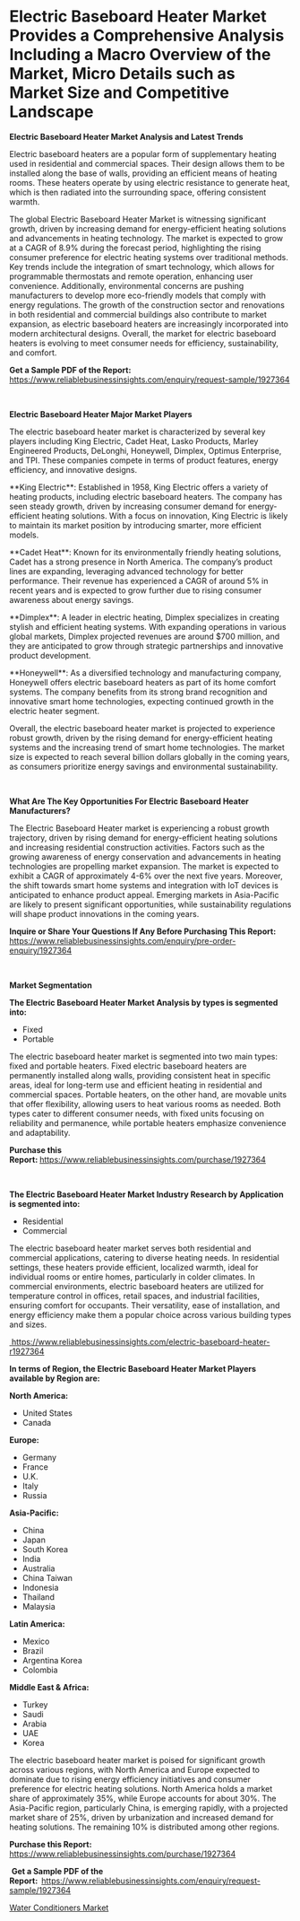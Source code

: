 <p><h1>Electric Baseboard Heater Market Provides a Comprehensive Analysis Including a Macro Overview of the Market, Micro Details such as Market Size and Competitive Landscape</h1></p><p><strong>Electric Baseboard Heater Market Analysis and Latest Trends</strong></p>
<p><p>Electric baseboard heaters are a popular form of supplementary heating used in residential and commercial spaces. Their design allows them to be installed along the base of walls, providing an efficient means of heating rooms. These heaters operate by using electric resistance to generate heat, which is then radiated into the surrounding space, offering consistent warmth.</p><p>The global Electric Baseboard Heater Market is witnessing significant growth, driven by increasing demand for energy-efficient heating solutions and advancements in heating technology. The market is expected to grow at a CAGR of 8.9% during the forecast period, highlighting the rising consumer preference for electric heating systems over traditional methods. Key trends include the integration of smart technology, which allows for programmable thermostats and remote operation, enhancing user convenience. Additionally, environmental concerns are pushing manufacturers to develop more eco-friendly models that comply with energy regulations. The growth of the construction sector and renovations in both residential and commercial buildings also contribute to market expansion, as electric baseboard heaters are increasingly incorporated into modern architectural designs. Overall, the market for electric baseboard heaters is evolving to meet consumer needs for efficiency, sustainability, and comfort.</p></p>
<p><strong>Get a Sample PDF of the Report:&nbsp;</strong> <a href="https://www.reliablebusinessinsights.com/enquiry/request-sample/1927364?utm_campaign=2274&utm_medium=2&utm_source=Github&utm_content=ia&utm_term=28032025&utm_id=electric-baseboard-heater">https://www.reliablebusinessinsights.com/enquiry/request-sample/1927364</a></p>
<p>&nbsp;</p>
<p><strong>Electric Baseboard Heater Major Market Players</strong></p>
<p><p>The electric baseboard heater market is characterized by several key players including King Electric, Cadet Heat, Lasko Products, Marley Engineered Products, DeLonghi, Honeywell, Dimplex, Optimus Enterprise, and TPI. These companies compete in terms of product features, energy efficiency, and innovative designs.</p><p>**King Electric**: Established in 1958, King Electric offers a variety of heating products, including electric baseboard heaters. The company has seen steady growth, driven by increasing consumer demand for energy-efficient heating solutions. With a focus on innovation, King Electric is likely to maintain its market position by introducing smarter, more efficient models.</p><p>**Cadet Heat**: Known for its environmentally friendly heating solutions, Cadet has a strong presence in North America. The company’s product lines are expanding, leveraging advanced technology for better performance. Their revenue has experienced a CAGR of around 5% in recent years and is expected to grow further due to rising consumer awareness about energy savings.</p><p>**Dimplex**: A leader in electric heating, Dimplex specializes in creating stylish and efficient heating systems. With expanding operations in various global markets, Dimplex projected revenues are around $700 million, and they are anticipated to grow through strategic partnerships and innovative product development.</p><p>**Honeywell**: As a diversified technology and manufacturing company, Honeywell offers electric baseboard heaters as part of its home comfort systems. The company benefits from its strong brand recognition and innovative smart home technologies, expecting continued growth in the electric heater segment.</p><p>Overall, the electric baseboard heater market is projected to experience robust growth, driven by the rising demand for energy-efficient heating systems and the increasing trend of smart home technologies. The market size is expected to reach several billion dollars globally in the coming years, as consumers prioritize energy savings and environmental sustainability.</p></p>
<p>&nbsp;</p>
<p><strong>What Are The Key Opportunities For Electric Baseboard Heater Manufacturers?</strong></p>
<p><p>The Electric Baseboard Heater market is experiencing a robust growth trajectory, driven by rising demand for energy-efficient heating solutions and increasing residential construction activities. Factors such as the growing awareness of energy conservation and advancements in heating technologies are propelling market expansion. The market is expected to exhibit a CAGR of approximately 4-6% over the next five years. Moreover, the shift towards smart home systems and integration with IoT devices is anticipated to enhance product appeal. Emerging markets in Asia-Pacific are likely to present significant opportunities, while sustainability regulations will shape product innovations in the coming years.</p></p>
<p><strong>Inquire or Share Your Questions If Any Before Purchasing This Report:</strong> <a href="https://www.reliablebusinessinsights.com/enquiry/pre-order-enquiry/1927364?utm_campaign=2274&utm_medium=2&utm_source=Github&utm_content=ia&utm_term=28032025&utm_id=electric-baseboard-heater">https://www.reliablebusinessinsights.com/enquiry/pre-order-enquiry/1927364</a></p>
<p>&nbsp;</p>
<p><strong>Market Segmentation</strong></p>
<p><strong>The Electric Baseboard Heater Market Analysis by types is segmented into:</strong></p>
<p><ul><li>Fixed</li><li>Portable</li></ul></p>
<p><p>The electric baseboard heater market is segmented into two main types: fixed and portable heaters. Fixed electric baseboard heaters are permanently installed along walls, providing consistent heat in specific areas, ideal for long-term use and efficient heating in residential and commercial spaces. Portable heaters, on the other hand, are movable units that offer flexibility, allowing users to heat various rooms as needed. Both types cater to different consumer needs, with fixed units focusing on reliability and permanence, while portable heaters emphasize convenience and adaptability.</p></p>
<p><strong>Purchase this Report:&nbsp;</strong><a href="https://www.reliablebusinessinsights.com/purchase/1927364?utm_campaign=2274&utm_medium=2&utm_source=Github&utm_content=ia&utm_term=28032025&utm_id=electric-baseboard-heater">https://www.reliablebusinessinsights.com/purchase/1927364</a></p>
<p>&nbsp;</p>
<p><strong>The Electric Baseboard Heater Market Industry Research by Application is segmented into:</strong></p>
<p><ul><li>Residential</li><li>Commercial</li></ul></p>
<p><p>The electric baseboard heater market serves both residential and commercial applications, catering to diverse heating needs. In residential settings, these heaters provide efficient, localized warmth, ideal for individual rooms or entire homes, particularly in colder climates. In commercial environments, electric baseboard heaters are utilized for temperature control in offices, retail spaces, and industrial facilities, ensuring comfort for occupants. Their versatility, ease of installation, and energy efficiency make them a popular choice across various building types and sizes.</p></p>
<p><a href="https://www.reliablebusinessinsights.com/electric-baseboard-heater-r1927364?utm_campaign=2274&utm_medium=2&utm_source=Github&utm_content=ia&utm_term=28032025&utm_id=electric-baseboard-heater">&nbsp;https://www.reliablebusinessinsights.com/electric-baseboard-heater-r1927364</a></p>
<p><strong>In terms of Region, the Electric Baseboard Heater Market Players available by Region are:</strong></p>
<p>
    <p> <strong> North America: </strong>
        <ul>
            <li>United States</li>
            <li>Canada</li>
        </ul>
        </p> 
    <p> <strong> Europe: </strong>
        <ul>
            <li>Germany</li>
            <li>France</li>
            <li>U.K.</li>
            <li>Italy</li>
            <li>Russia</li>
        </ul>
        </p> 
    <p> <strong> Asia-Pacific: </strong>
        <ul>
            <li>China</li>
            <li>Japan</li>
            <li>South Korea</li>
            <li>India</li>
            <li>Australia</li>
            <li>China Taiwan</li>
            <li>Indonesia</li>
            <li>Thailand</li>
            <li>Malaysia</li>
        </ul>
        </p> 
    <p> <strong> Latin America: </strong>
        <ul>
            <li>Mexico</li>
            <li>Brazil</li>
            <li>Argentina Korea</li>
            <li>Colombia</li>
        </ul>
        </p> 
    <p> <strong> Middle East & Africa: </strong>
        <ul>
            <li>Turkey</li>
            <li>Saudi</li>
            <li>Arabia</li>
            <li>UAE</li>
            <li>Korea</li>
        </ul>
    </p>
    </p>
<p><p>The electric baseboard heater market is poised for significant growth across various regions, with North America and Europe expected to dominate due to rising energy efficiency initiatives and consumer preference for electric heating solutions. North America holds a market share of approximately 35%, while Europe accounts for about 30%. The Asia-Pacific region, particularly China, is emerging rapidly, with a projected market share of 25%, driven by urbanization and increased demand for heating solutions. The remaining 10% is distributed among other regions.</p></p>
<p><strong>Purchase this Report: </strong><a href="https://www.reliablebusinessinsights.com/purchase/1927364?utm_campaign=2274&utm_medium=2&utm_source=Github&utm_content=ia&utm_term=28032025&utm_id=electric-baseboard-heater">https://www.reliablebusinessinsights.com/purchase/1927364</a></p>
<p>&nbsp;<strong>Get a Sample PDF of the Report:&nbsp;&nbsp;</strong><a href="https://www.reliablebusinessinsights.com/enquiry/request-sample/1927364?utm_campaign=2274&utm_medium=2&utm_source=Github&utm_content=ia&utm_term=28032025&utm_id=electric-baseboard-heater">https://www.reliablebusinessinsights.com/enquiry/request-sample/1927364</a></p>
<p><strong></strong></p>
<p><p><a href="https://github.com/AngelaWalsh696/Market-Research-Report-List-2/blob/main/water-conditioners-market.md?utm_campaign=2274&utm_medium=2&utm_source=Github&utm_content=ia&utm_term=28032025&utm_id=electric-baseboard-heater">Water Conditioners Market</a></p></p>